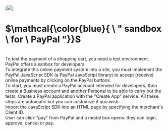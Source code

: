 [![](https://img.shields.io/badge/HTML-yellow?style=for-the-badge)]
<br>
# $\mathcal{\color{blue}{ \ " sandbox \ for \ PayPal "}}$<br>
<br>
To test the payment of a shopping cart, you need a test environment. PayPal offers a sanbox for developers.
<br>
To integrate this online payment system into a site, you must implement the PayPal JavaScript SDK (a PayPal JavaScript library) to accept (receive) online payments by clicking on the PayPal buttons.
<br>
To start, you must create a PayPal account intended for developers, then create a Business account and another Personal to be able to carry out the tests. Create a PayPal application with the "Create App" service. All these steps are automatic but you can customize if you wish.
<br>
Import the JavaScript SDK into an HTML page by specifying the merchant's Client ID.
<br>User can click "pay" from PayPal and a modal box opens: they can login, approve, cancel or pay.

